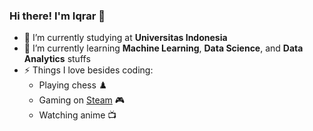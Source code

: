 ### Hi there! I'm Iqrar 👋

- 🔭 I’m currently studying at **Universitas Indonesia**
- 🌱 I’m currently learning **Machine Learning**, **Data Science**, and **Data Analytics** stuffs
- ⚡ Things I love besides coding:
  * Playing chess ♟️
  * Gaming on [Steam](https://steamcommunity.com/id/iqrar99/) 🎮
  * Watching anime 📺
